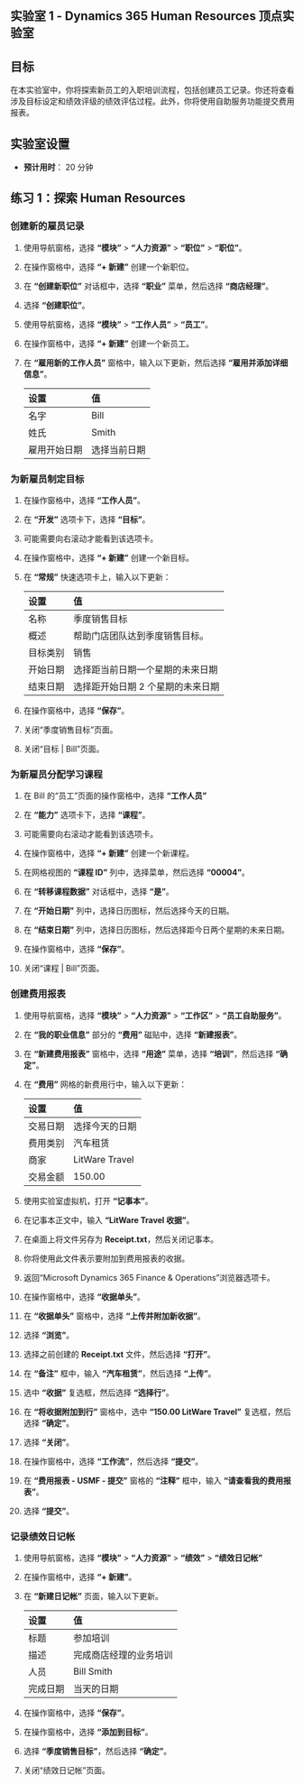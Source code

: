 ﻿---
lab:
    title: '实验室 1： Dynamics 365 Human Resources 顶点实验室'
    module: '模块 4： 学习 Microsoft Dynamics 365 Human Resources 的基础知识'
---

## 实验室 1 - Dynamics 365 Human Resources 顶点实验室

## 目标

在本实验室中，你将探索新员工的入职培训流程，包括创建员工记录。你还将查看涉及目标设定和绩效评级的绩效评估过程。此外，你将使用自助服务功能提交费用报表。

## 实验室设置

- **预计用时**： 20 分钟 

## 练习 1：探索 Human Resources

### 创建新的雇员记录

1. 使用导航窗格，选择 **“模块”** > **“人力资源”** > **“职位”** > **“职位”**。

1. 在操作窗格中，选择 **“+ 新建”** 创建一个新职位。

1. 在 **“创建新职位”** 对话框中，选择 **“职业”** 菜单，然后选择 **“商店经理”**。

1. 选择 **“创建职位”**。

1. 使用导航窗格，选择 **“模块”** > **“工作人员”** > **“员工”**。

1. 在操作窗格中，选择 **“+ 新建”** 创建一个新员工。

1. 在 **“雇用新的工作人员”** 窗格中，输入以下更新，然后选择 **“雇用并添加详细信息”**。

    | **设置** | **值** |
    | :--- | :---- |
    | 名字 | Bill |
    | 姓氏 | Smith |
    | 雇用开始日期 | 选择当前日期|

### 为新雇员制定目标

1. 在操作窗格中，选择 **“工作人员”**。

1. 在 **“开发”** 选项卡下，选择 **“目标”**。

1. 可能需要向右滚动才能看到该选项卡。

1. 在操作窗格中，选择 **“+ 新建”** 创建一个新目标。

1. 在 **“常规”** 快速选项卡上，输入以下更新：

    | **设置** | **值** |
    | :--- | :---- |
    | 名称 | 季度销售目标 |
    | 概述 | 帮助门店团队达到季度销售目标。 |
    | 目标类别 | 销售 |
    | 开始日期 | 选择距当前日期一个星期的未来日期 |
    | 结束日期 | 选择距开始日期 2 个星期的未来日期 |

1. 在操作窗格中，选择 **“保存”**。

1. 关闭“季度销售目标”页面。

1. 关闭“目标 | Bill”页面。

### 为新雇员分配学习课程

1. 在 Bill 的“员工”页面的操作窗格中，选择 **“工作人员”**

1. 在 **“能力”** 选项卡下，选择 **“课程”**。

1. 可能需要向右滚动才能看到该选项卡。

1. 在操作窗格中，选择 **“+ 新建”** 创建一个新课程。

1. 在网格视图的 **“课程 ID”** 列中，选择菜单，然后选择 **“00004”**。

1. 在 **“转移课程数据”** 对话框中，选择 **“是”**。

1. 在 **“开始日期”** 列中，选择日历图标，然后选择今天的日期。

1. 在 **“结束日期”** 列中，选择日历图标，然后选择距今日两个星期的未来日期。

1. 在操作窗格中，选择 **“保存”**。

1. 关闭“课程 | Bill”页面。

### 创建费用报表

1. 使用导航窗格，选择 **“模块”** > **“人力资源”** > **“工作区”** > **“员工自助服务”**。

1. 在 **“我的职业信息”** 部分的 **“费用”** 磁贴中，选择 **“新建报表”**。

1. 在 **“新建费用报表”** 窗格中，选择 **“用途”** 菜单，选择 **“培训”**，然后选择 **“确定”**。

1. 在 **“费用”** 网格的新费用行中，输入以下更新：

    | **设置** | **值** |
    | :--- | :---- |
    | 交易日期 | 选择今天的日期 |
    | 费用类别 | 汽车租赁 |
    | 商家 | LitWare Travel |
    | 交易金额 | 150.00 |

1. 使用实验室虚拟机，打开 **“记事本”**。

1. 在记事本正文中，输入 **“LitWare Travel 收据”**。

1. 在桌面上将文件另存为 **Receipt.txt**，然后关闭记事本。

1. 你将使用此文件表示要附加到费用报表的收据。

1. 返回“Microsoft Dynamics 365 Finance & Operations”浏览器选项卡。

1. 在操作窗格中，选择 **“收据单头”**。

1. 在 **“收据单头”** 窗格中，选择 **“上传并附加新收据”**。

1. 选择 **“浏览”**。

1. 选择之前创建的 **Receipt.txt** 文件，然后选择 **“打开”**。

1. 在 **“备注”** 框中，输入 **“汽车租赁”**，然后选择 **“上传”**。

1. 选中 **“收据”** 复选框，然后选择 **“选择行”**。

1. 在 **“将收据附加到行”** 窗格中，选中 **“150.00 LitWare Travel”** 复选框，然后选择 **“确定”**。

1. 选择 **“关闭”**。

1. 在操作窗格中，选择 **“工作流”**，然后选择 **“提交”**。

1. 在 **“费用报表 - USMF - 提交”** 窗格的 **“注释”** 框中，输入 **“请查看我的费用报表”**。

1. 选择 **“提交”**。

### 记录绩效日记帐

1. 使用导航窗格，选择 **“模块”** > **“人力资源”** > **“绩效”** > **“绩效日记帐”**

1. 在操作窗格中，选择 **“+ 新建”**。

1. 在 **“新建日记帐”** 页面，输入以下更新。


    | **设置** | **值** |
    | :--- | :---- |
    | 标题 | 参加培训 |
    | 描述 | 完成商店经理的业务培训 |
    | 人员 | Bill Smith |
    | 完成日期 | 当天的日期 |

1. 在操作窗格中，选择 **“保存”**。

1. 在操作窗格中，选择 **“添加到目标”**。

1. 选择 **“季度销售目标”**，然后选择 **“确定”**。

1. 关闭“绩效日记帐”页面。
